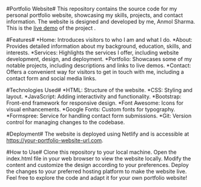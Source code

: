 #Portfolio Website#
This repository contains the source code for my personal portfolio website, showcasing my skills, projects, and contact information. The website is designed and developed by me, Anmol Sharma.
This is the [live demo](https://anmol-sharma.netlify.app/) of the project . 

#Features#
*Home: Introduces visitors to who I am and what I do.
*About: Provides detailed information about my background, education, skills, and interests.
*Services: Highlights the services I offer, including website development, design, and deployment.
*Portfolio: Showcases some of my notable projects, including descriptions and links to live demos.
*Contact: Offers a convenient way for visitors to get in touch with me, including a contact form and social media links.

#Technologies Used#
*HTML: Structure of the website.
*CSS: Styling and layout.
*JavaScript: Adding interactivity and functionality.
*Bootstrap: Front-end framework for responsive design.
*Font Awesome: Icons for visual enhancements.
*Google Fonts: Custom fonts for typography.
*Formspree: Service for handling contact form submissions.
*Git: Version control for managing changes to the codebase.

#Deployment#
The website is deployed using Netlify and is accessible at https://your-portfolio-website-url.com.

#How to Use#
Clone this repository to your local machine.
Open the index.html file in your web browser to view the website locally.
Modify the content and customize the design according to your preferences.
Deploy the changes to your preferred hosting platform to make the website live.
Feel free to explore the code and adapt it for your own portfolio website!